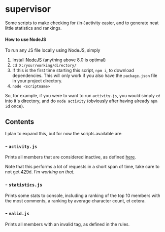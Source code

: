 # supervisor

Some scripts to make checking for (in-)activity easier, and to generate neat little statistics and rankings.

#### How to use NodeJS

To run any JS file locally using NodeJS, simply

1.  Install [NodeJS](https://nodejs.org/en/) (anything above 8.0 is optimal)
2.  `cd X:/your/working/directory/`
3.  If this is the first time starting this script, `npm i`, to download dependencies. This will only work if you also have the `package.json` file in your project directory.
4.  `node <scriptname>`

So, for example, if you were to want to run `activity.js`, you would simply `cd` into it's directory, and do `node activity` (obviously after having already `npm i`d once).

## Contents

I plan to expand this, but for now the scripts available are:

### - `activity.js`

Prints all members that are considered inactive, as defined [here](https://docs.google.com/document/d/12Boaps2E0rOaAaOxz2J1FLeD77ygEB-aKElijfVKkxg/edit#heading=h.swkror9gafa4).

Note that this performs a lot of requests in a short span of time, take care to not get [429](https://tools.ietf.org/html/rfc6585#page-3)d. _I'm working on that._

### - `statistics.js`

Prints some stats to console, including a ranking of the top 10 members with the most comments, a ranking by average character count, et cetera.

### - `valid.js`

Prints all members with an invalid tag, as defined in the rules.
